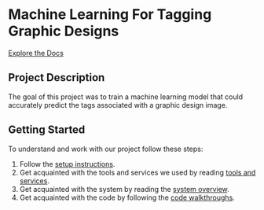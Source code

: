 # Machine Learning For Tagging Graphic Designs

[Explore the Docs](https://josephvankessel.github.io/)

## Project Description

The goal of this project was to train a machine learning model that could accurately predict the tags associated with a graphic design image.

## Getting Started

To understand and work with our project follow these steps:

1. Follow the [setup instructions](https://josephvankessel.github.io/setup/).
2. Get acquainted with the tools and services we used by reading [tools and services](https://josephvankessel.github.io/tands/).
3. Get acquainted with the system by reading the [system overview](https://josephvankessel.github.io/system/).
4. Get acquainted with the code by following the [code walkthroughs](https://josephvankessel.github.io/code-walthroughs/).


